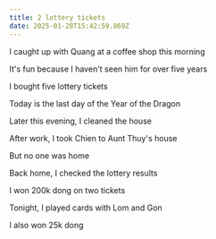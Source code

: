 ```yaml
---
title: 2 lottery tickets
date: 2025-01-28T15:42:59.869Z
---
```


I caught up with Quang at a coffee shop this morning

It's fun because I haven't seen him for over five years

I bought five lottery tickets

Today is the last day of the Year of the Dragon

Later this evening, I cleaned the house

After work, I took Chien to Aunt Thuy's house

But no one was home

Back home, I checked the lottery results

I won 200k dong on two tickets

Tonight, I played cards with Lom and Gon

I also won 25k dong
